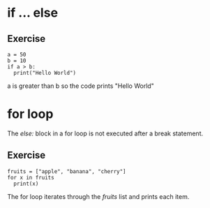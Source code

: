 # if ... else

## Exercise

```Pyhton
a = 50
b = 10
if a > b:
  print("Hello World")
```
a is greater than b so the code prints "Hello World"

# for loop

The *else:* block in a for loop is not executed after a break statement.

## Exercise

```Pyhton
fruits = ["apple", "banana", "cherry"]
for x in fruits
  print(x)
```
The for loop iterates through the *fruits* list and prints each item.
